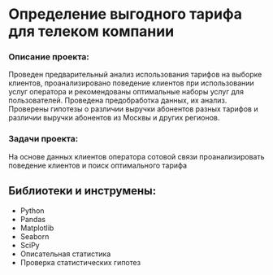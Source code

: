# Определение выгодного тарифа для телеком компании

### Описание проекта:

Проведен предварительный анализ использования тарифов на выборке клиентов,
проанализировано поведение клиентов при использовании услуг оператора и
рекомендованы оптимальные наборы услуг для пользователей. Проведена предобработка
данных, их анализ. Проверены гипотезы о различии выручки абонентов разных тарифов и
различии выручки абонентов из Москвы и других регионов.


### Задачи проекта:

На основе данных клиентов оператора сотовой связи проанализировать поведение клиентов и поиск оптимального тарифа

## Библиотеки и инструмены:

* Python 
* Pandas
* Matplotlib
* Seaborn
* SciPy
* Описательная статистика
* Проверка статистических гипотез